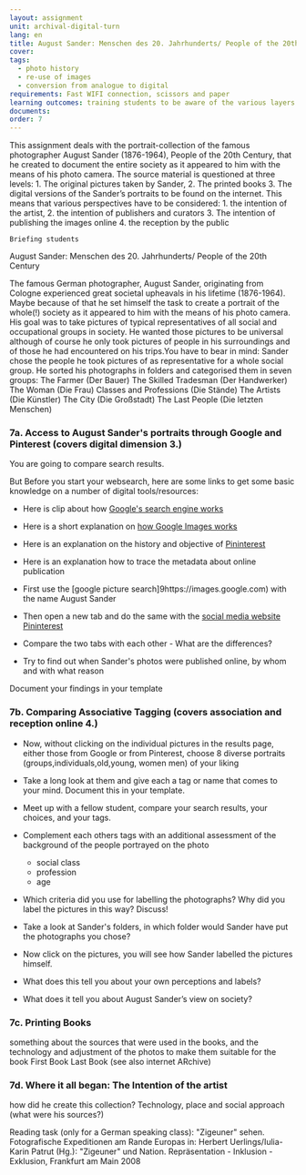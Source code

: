 ```yaml
---
layout: assignment
unit: archival-digital-turn
lang: en
title: August Sander: Menschen des 20. Jahrhunderts/ People of the 20th Century
cover:
tags:
  - photo history
  - re-use of images
  - conversion from analogue to digital
requirements: Fast WIFI connection, scissors and paper
learning outcomes: training students to be aware of the various layers of interpretations when dealing analogue photos that are published online.  
documents:
order: 7
---
```

This assignment deals with the portrait-collection of the famous photographer August Sander (1876-1964), People of the 20th Century, 
that he created to document the entire society as it appeared to him with the means of his photo camera.
The source material is questioned at three levels: 1. The original pictures taken by Sander, 2. The printed books 3. The digital versions of the Sander’s portraits to be found on the internet. This means that various perspectives have to be considered: 1. the intention of the artist, 2. the intention of publishers and curators 3. The intention of publishing the images online 4. the reception by the public

<!-- more -->

<!-- briefing-student -->

    Briefing students 
 
August Sander: Menschen des 20. Jahrhunderts/ People of the 20th Century

The famous German photographer, August Sander, originating from Cologne experienced great societal upheavals in his lifetime (1876-1964). Maybe because of that he set himself the task to create a portrait of the whole(!) society as it appeared to him with the means of his photo camera. His goal was to take pictures of typical representatives of all social and occupational groups in society. He wanted those pictures to be universal although of course he only took pictures of people in his surroundings and of those he had encountered on his trips.You have to bear in mind: Sander chose the people he took pictures of as representative for a whole social group. 
He sorted his photographs in folders and categorised them in seven groups:
The Farmer (Der Bauer)
The Skilled Tradesman (Der Handwerker)
The Woman (Die Frau)
Classes and Professions (Die Stände)
The Artists (Die Künstler)
The City (Die Großstadt)
The Last People (Die letzten Menschen)


<!-- section-contents -->
### 7a. Access to August Sander's portraits through Google and Pinterest (covers digital dimension 3.) 

You are going to compare search results.

But Before you start your websearch, here are some links to get some basic knowledge on a number of digital tools/resources: 
- Here is clip about how [Google's search engine works](https://www.youtube.com/watch?v=BNHR6IQJGZs)
- Here is a short explanation on [how Google Images works](https://www.dummies.com/education/internet-basics/knowing-google-images-basics/) 
- Here is an explanation on the history and objective of [Pininterest](https://en.wikipedia.org/wiki/Pinterest)
- Here is an explanation how to trace the metadata about online publication 

- First use the [google picture search]9https://images.google.com) with the name August Sander  
- Then open a new tab and do the same with the [social media website Pininterest](https://www.pinterest.de/search/pins/?q=August%20Sander&rs=typed&term_meta[]=August%7Ctyped&term_meta[]=Sander%7Ctyped) 
- Compare the two tabs with each other - What are the differences?
- Try to find out when Sander's photos were published online, by whom and with what reason 

Document your findings in your template
<!-- section -->

<!-- section-contents -->
### 7b. Comparing Associative Tagging (covers association and reception online 4.) 

- Now, without clicking on the individual pictures in the results page, either those from Google or from Pinterest, choose 8 diverse portraits (groups,individuals,old,young, women men) of your liking
- Take a long look at them and give each a tag or name that comes to your mind. Document this in your template. 
- Meet up with a fellow student, compare your search results, your choices, and your tags.  
- Complement each others tags with an additional assessment of the background of the people portrayed on the photo
  - social class
  - profession
  - age
- Which criteria did you use for labelling the photographs? Why did you label the pictures in this way? Discuss!
- Take a look at Sander's folders, in which folder would Sander have put the photographs you chose?

- Now click on the pictures, you will see how Sander labelled the pictures himself. 
- What does this tell you about your own perceptions and labels? 
- What does it tell you about August Sander’s view on society?
<!-- section -->


### 7c. Printing Books 
something about the sources that were used in the books, and the technology and adjustment of the photos to make them suitable for the book 
First Book
Last Book 
(see also internet ARchive) 

### 7d. Where it all began: The Intention of the artist 
how did he create this collection? Technology, place and social approach (what were his sources?) 

Reading task (only for a German speaking class): "Zigeuner" sehen. Fotografische Expeditionen am Rande Europas
in: Herbert Uerlings/Iulia-Karin Patrut (Hg.): "Zigeuner" und Nation. Repräsentation - Inklusion - Exklusion, Frankfurt am Main 2008


<!-- briefing-teacher -->
  
